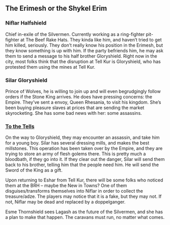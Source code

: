 ## The Erimesh or the Shykel Erim

### Niflar Halfshield

Chief in-exile of the Silvermen. Currently working as a ring-fighter pit-fighter at The Beef Rake Hats. They kinda like him, and haven’t tried to get him killed, seriously. They don’t really know his position in the Erimesh, but they know something is up with him. If the party befriends him, he may ask them to send a message to his half brother Gloryshield. Right now in the city, most folks think that the disruption at Tell Kur is Gloryshield, who has protested them using the mines at Tell Kur.

### Silar Gloryshield

Prince of Wolves, he is willing to join up and will even begrudgingly follow orders if the Stone King arrives. He does have pressing concerns: the Empire. They’ve sent a envoy, Queen Rhesania, to visit his kingdom. She’s been buying pleasure slaves at prices that are sending the market skyrocketing. She has some bad news with her: some assassins.

### [To the Tells](/l/tells#yona)

On the way to Gloryshield, they may encounter an assassin, and take him for a young boy. Silar has several dressing mills, and makes the best millstones. This operation has been taken over by the Empire, and they are trying to store an army of flesh golems there. This is pretty much a bloodbath, if they go into it. If they clear out the danger, Silar will send them back to his brother, telling him that the people need him. He will send the Sword of the King as a gift.

Upon returning to Eshar from Tell Kur, there will be some folks who noticed them at the BRH – maybe the New in Towns? One of them disguises/transforms themselves into Niflar in order to collect the treasure/adze. The players may notice that it is a fake, but they may not. If not, Niflar may be dead and replaced by a doppelganger.

Esme Thornshield sees Lagash as the future of the Silvermen, and she has a plan to make that happen. The caravans must run, no matter what comes.


